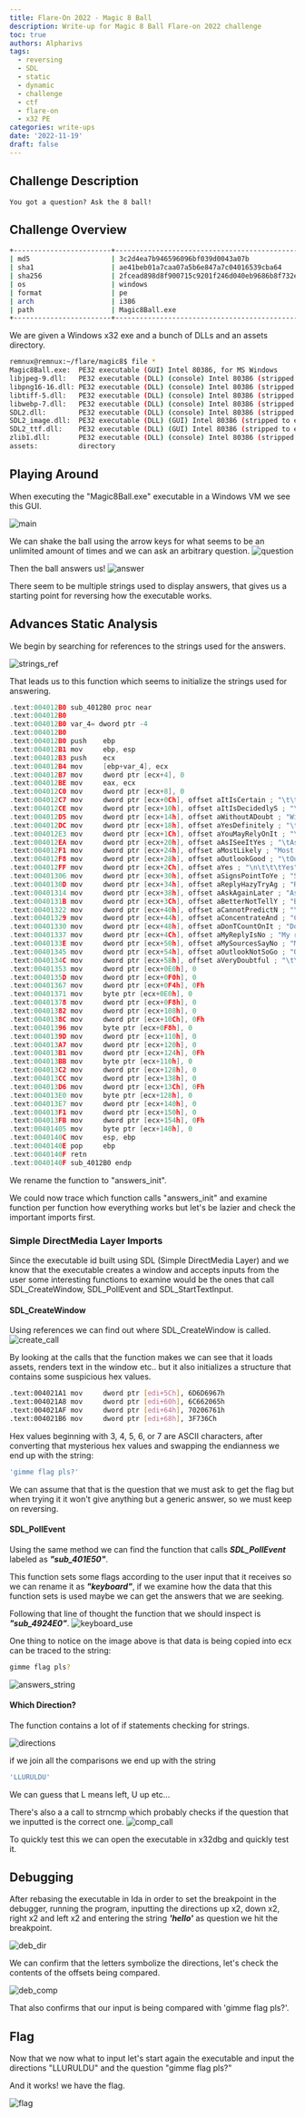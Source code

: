 ```yaml
---
title: Flare-On 2022 - Magic 8 Ball
description: Write-up for Magic 8 Ball Flare-on 2022 challenge
toc: true
authors: Alpharivs
tags:
  - reversing
  - SDL
  - static
  - dynamic
  - challenge
  - ctf
  - flare-on
  - x32 PE
categories: write-ups
date: '2022-11-19'
draft: false
---
```


## Challenge Description
```text
You got a question? Ask the 8 ball!
```
## Challenge Overview

```bash
+------------------------+------------------------------------------------------------------------------------+
| md5                    | 3c2d4ea7b946596096bf039d0043a07b                                                   |
| sha1                   | ae41beb01a7caa07a5b6e847a7c04016539cba64                                           |
| sha256                 | 2fcead898d8f900715c9201f246d040eb9686b8f732e683518e8ef92d26dfa89                   |
| os                     | windows                                                                            |
| format                 | pe                                                                                 |
| arch                   | i386                                                                               |
| path                   | Magic8Ball.exe                                                                     |
+------------------------+------------------------------------------------------------------------------------+
```

We are given a Windows x32 exe and a bunch of DLLs and an assets directory.

```bash
remnux@remnux:~/flare/magic8$ file *
Magic8Ball.exe:  PE32 executable (GUI) Intel 80386, for MS Windows
libjpeg-9.dll:   PE32 executable (DLL) (console) Intel 80386 (stripped to external PDB), for MS Windows
libpng16-16.dll: PE32 executable (DLL) (console) Intel 80386 (stripped to external PDB), for MS Windows
libtiff-5.dll:   PE32 executable (DLL) (console) Intel 80386 (stripped to external PDB), for MS Windows
libwebp-7.dll:   PE32 executable (DLL) (console) Intel 80386 (stripped to external PDB), for MS Windows
SDL2.dll:        PE32 executable (DLL) (console) Intel 80386 (stripped to external PDB), for MS Windows
SDL2_image.dll:  PE32 executable (DLL) (GUI) Intel 80386 (stripped to external PDB), for MS Windows
SDL2_ttf.dll:    PE32 executable (DLL) (GUI) Intel 80386 (stripped to external PDB), for MS Windows
zlib1.dll:       PE32 executable (DLL) (console) Intel 80386 (stripped to external PDB), for MS Windows
assets:          directory
```

## Playing Around

When executing the "Magic8Ball.exe" executable in a Windows VM we see this GUI.

![main](images/main.png)

We can shake the ball using the arrow keys for what seems to be an unlimited amount of times and we can ask an arbitrary question.
![question](images/question.png)

Then the ball answers us!
![answer](images/answer.png)

There seem to be multiple strings used to display answers, that gives us a starting point for reversing how the executable works.

## Advances Static Analysis

We begin by searching for references to the strings used for the answers.

![strings_ref](images/strings_ref.png)

That leads us to this function which seems to initialize the strings used for answering.
```c
.text:004012B0 sub_4012B0 proc near
.text:004012B0
.text:004012B0 var_4= dword ptr -4
.text:004012B0
.text:004012B0 push    ebp
.text:004012B1 mov     ebp, esp
.text:004012B3 push    ecx
.text:004012B4 mov     [ebp+var_4], ecx
.text:004012B7 mov     dword ptr [ecx+4], 0
.text:004012BE mov     eax, ecx
.text:004012C0 mov     dword ptr [ecx+8], 0
.text:004012C7 mov     dword ptr [ecx+0Ch], offset aItIsCertain ; "\t\tIt is\n\tcertain"
.text:004012CE mov     dword ptr [ecx+10h], offset aItIsDecidedlyS ; "\t\tIt is\n\tdecidedly\n\t\t\tso"
.text:004012D5 mov     dword ptr [ecx+14h], offset aWithoutADoubt ; "Without a\n\t\tdoubt"
.text:004012DC mov     dword ptr [ecx+18h], offset aYesDefinitely ; "\t\tYes\n\tdefinitely"
.text:004012E3 mov     dword ptr [ecx+1Ch], offset aYouMayRelyOnIt ; "\tYou may\n\trely on\n\t\t\tit"
.text:004012EA mov     dword ptr [ecx+20h], offset aAsISeeItYes ; "\tAs I see\n\t\tit, yes"
.text:004012F1 mov     dword ptr [ecx+24h], offset aMostLikely ; "Most likely"
.text:004012F8 mov     dword ptr [ecx+28h], offset aOutlookGood ; "\tOutlook\n\t\tgood"
.text:004012FF mov     dword ptr [ecx+2Ch], offset aYes ; "\n\t\t\tYes"
.text:00401306 mov     dword ptr [ecx+30h], offset aSignsPointToYe ; "Signs point\n\t\tto yes"
.text:0040130D mov     dword ptr [ecx+34h], offset aReplyHazyTryAg ; "Reply hazy,\n\ttry again"
.text:00401314 mov     dword ptr [ecx+38h], offset aAskAgainLater ; "Ask again\n\t\tlater"
.text:0040131B mov     dword ptr [ecx+3Ch], offset aBetterNotTellY ; "Better not\n\ttell you\n\t\tnow"
.text:00401322 mov     dword ptr [ecx+40h], offset aCannotPredictN ; "\tCannot\t\n\tpredict\n\t\tnow"
.text:00401329 mov     dword ptr [ecx+44h], offset aConcentrateAnd ; "Concentrate\n\tand ask\n\t\tagain"
.text:00401330 mov     dword ptr [ecx+48h], offset aDonTCountOnIt ; "Don't count\n\t\ton it"
.text:00401337 mov     dword ptr [ecx+4Ch], offset aMyReplyIsNo ; "My reply is\n\t\t\tno"
.text:0040133E mov     dword ptr [ecx+50h], offset aMySourcesSayNo ; "My sources\n\t\t\tsay\n\t\t\tno"
.text:00401345 mov     dword ptr [ecx+54h], offset aOutlookNotSoGo ; "Outlook not\n\tso good"
.text:0040134C mov     dword ptr [ecx+58h], offset aVeryDoubtful ; "\t\tVery\n\tdoubtful"
.text:00401353 mov     dword ptr [ecx+0E0h], 0
.text:0040135D mov     dword ptr [ecx+0F0h], 0
.text:00401367 mov     dword ptr [ecx+0F4h], 0Fh
.text:00401371 mov     byte ptr [ecx+0E0h], 0
.text:00401378 mov     dword ptr [ecx+0F8h], 0
.text:00401382 mov     dword ptr [ecx+108h], 0
.text:0040138C mov     dword ptr [ecx+10Ch], 0Fh
.text:00401396 mov     byte ptr [ecx+0F8h], 0
.text:0040139D mov     dword ptr [ecx+110h], 0
.text:004013A7 mov     dword ptr [ecx+120h], 0
.text:004013B1 mov     dword ptr [ecx+124h], 0Fh
.text:004013BB mov     byte ptr [ecx+110h], 0
.text:004013C2 mov     dword ptr [ecx+128h], 0
.text:004013CC mov     dword ptr [ecx+138h], 0
.text:004013D6 mov     dword ptr [ecx+13Ch], 0Fh
.text:004013E0 mov     byte ptr [ecx+128h], 0
.text:004013E7 mov     dword ptr [ecx+140h], 0
.text:004013F1 mov     dword ptr [ecx+150h], 0
.text:004013FB mov     dword ptr [ecx+154h], 0Fh
.text:00401405 mov     byte ptr [ecx+140h], 0
.text:0040140C mov     esp, ebp
.text:0040140E pop     ebp
.text:0040140F retn
.text:0040140F sub_4012B0 endp
```
We rename the function to "answers_init".

We could now trace which function calls "answers_init" and examine function per function how everything works but let's be lazier and check the important imports first.

### Simple DirectMedia Layer Imports

Since the executable id built using SDL (Simple DirectMedia Layer) and we know that the executable creates a window and accepts inputs from the user some interesting functions to examine would be the ones that call SDL_CreateWindow, SDL_PollEvent and SDL_StartTextInput.

#### SDL_CreateWindow

Using references we can find out where SDL_CreateWindow is called.
![create_call](images/create_call.png)

By looking at the calls that the function makes we can see that it loads assets, renders text in the window etc.. but it also initializes a structure that contains some suspicious hex values.

```bash
.text:004021A1 mov     dword ptr [edi+5Ch], 6D6D6967h
.text:004021A8 mov     dword ptr [edi+60h], 6C662065h
.text:004021AF mov     dword ptr [edi+64h], 70206761h
.text:004021B6 mov     dword ptr [edi+68h], 3F736Ch
```

Hex values beginning with 3, 4, 5, 6, or 7 are ASCII characters, after converting that mysterious hex values and swapping the endianness we end up with the string:

```bash
'gimme flag pls?'
```

We can assume that that is the question that we must ask to get the flag but when trying it it won't give anything but a generic answer, so we must keep on reversing.

#### SDL_PollEvent

Using the same method we can find the function that calls ***SDL_PollEvent*** labeled as ***"sub_401E50"***.

This function sets some flags according to the user input that it receives so we can rename it as ***"keyboard"***, if we examine how the data that this function sets is used maybe we can get the answers that we are seeking.

Following that line of thought the function that we should inspect is ***"sub_4924E0"***.
![keyboard_use](images/keyboard_use.png)

One thing to notice on the image above is that data is being copied into ecx can be traced to the string:

```bash
gimme flag pls?
```
![answers_string](images/anwers_string.png)

#### Which Direction?

The function contains a lot of if statements checking for strings.

![directions](images/directions.png)

if we join all the comparisons we end up with the string 
```bash
'LLURULDU'
```
We can guess that L means left, U up etc... 

There's also a a call to strncmp which probably checks if the question that we inputted is the correct one.
![comp_call](images/comp_call.png)

To quickly test this we can open the executable in x32dbg and quickly test it.

## Debugging

After rebasing the executable in Ida in order to set the breakpoint in the debugger, running the program, inputting the directions up x2, down x2, right x2 and  left x2 and entering the string ***'hello'*** as question we hit the breakpoint.

![deb_dir](images/deb_dir.png)

We can confirm that the letters symbolize the directions, let's check the contents of the offsets being compared.

![deb_comp](images/deb_comp.png)

That also confirms that our input is being compared with 'gimme flag pls?'.

## Flag
Now that we now what to input let's start again the executable and input the directions "LLURULDU" and the question "gimme flag pls?"

And it works! we have the flag.

![flag](images/flag.png)